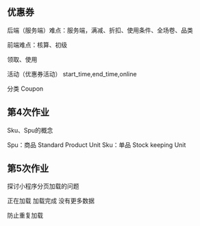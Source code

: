 ## 优惠券

后端（服务端）难点：服务端，满减、折扣、使用条件、全场卷、品类

前端难点：核算、初级

领取、使用

活动（优惠券活动） start_time,end_time,online

分类 Coupon

## 第4次作业

Sku、Spu的概念

Spu：商品 Standard Product Unit Sku：单品 Stock keeping Unit

## 第5次作业

探讨小程序分页加载的问题

正在加载 加载完成 没有更多数据

防止重复加载